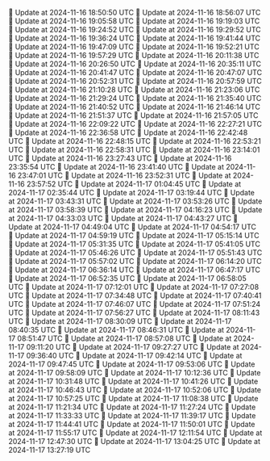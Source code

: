 🔄 Update at 2024-11-16 18:50:50 UTC
🔄 Update at 2024-11-16 18:56:07 UTC
🔄 Update at 2024-11-16 19:05:58 UTC
🔄 Update at 2024-11-16 19:19:03 UTC
🔄 Update at 2024-11-16 19:24:52 UTC
🔄 Update at 2024-11-16 19:29:52 UTC
🔄 Update at 2024-11-16 19:36:24 UTC
🔄 Update at 2024-11-16 19:41:44 UTC
🔄 Update at 2024-11-16 19:47:09 UTC
🔄 Update at 2024-11-16 19:52:21 UTC
🔄 Update at 2024-11-16 19:57:29 UTC
🔄 Update at 2024-11-16 20:11:38 UTC
🔄 Update at 2024-11-16 20:26:50 UTC
🔄 Update at 2024-11-16 20:35:11 UTC
🔄 Update at 2024-11-16 20:41:47 UTC
🔄 Update at 2024-11-16 20:47:07 UTC
🔄 Update at 2024-11-16 20:52:31 UTC
🔄 Update at 2024-11-16 20:57:59 UTC
🔄 Update at 2024-11-16 21:10:28 UTC
🔄 Update at 2024-11-16 21:23:06 UTC
🔄 Update at 2024-11-16 21:29:24 UTC
🔄 Update at 2024-11-16 21:35:40 UTC
🔄 Update at 2024-11-16 21:40:52 UTC
🔄 Update at 2024-11-16 21:46:14 UTC
🔄 Update at 2024-11-16 21:51:37 UTC
🔄 Update at 2024-11-16 21:57:05 UTC
🔄 Update at 2024-11-16 22:09:22 UTC
🔄 Update at 2024-11-16 22:27:21 UTC
🔄 Update at 2024-11-16 22:36:58 UTC
🔄 Update at 2024-11-16 22:42:48 UTC
🔄 Update at 2024-11-16 22:48:15 UTC
🔄 Update at 2024-11-16 22:53:21 UTC
🔄 Update at 2024-11-16 22:58:31 UTC
🔄 Update at 2024-11-16 23:14:01 UTC
🔄 Update at 2024-11-16 23:27:43 UTC
🔄 Update at 2024-11-16 23:35:54 UTC
🔄 Update at 2024-11-16 23:41:40 UTC
🔄 Update at 2024-11-16 23:47:01 UTC
🔄 Update at 2024-11-16 23:52:31 UTC
🔄 Update at 2024-11-16 23:57:52 UTC
🔄 Update at 2024-11-17 01:04:45 UTC
🔄 Update at 2024-11-17 02:35:44 UTC
🔄 Update at 2024-11-17 03:19:44 UTC
🔄 Update at 2024-11-17 03:43:31 UTC
🔄 Update at 2024-11-17 03:53:26 UTC
🔄 Update at 2024-11-17 03:58:39 UTC
🔄 Update at 2024-11-17 04:16:23 UTC
🔄 Update at 2024-11-17 04:33:03 UTC
🔄 Update at 2024-11-17 04:43:27 UTC
🔄 Update at 2024-11-17 04:49:04 UTC
🔄 Update at 2024-11-17 04:54:17 UTC
🔄 Update at 2024-11-17 04:59:19 UTC
🔄 Update at 2024-11-17 05:15:14 UTC
🔄 Update at 2024-11-17 05:31:35 UTC
🔄 Update at 2024-11-17 05:41:05 UTC
🔄 Update at 2024-11-17 05:46:26 UTC
🔄 Update at 2024-11-17 05:51:43 UTC
🔄 Update at 2024-11-17 05:57:02 UTC
🔄 Update at 2024-11-17 06:14:20 UTC
🔄 Update at 2024-11-17 06:36:14 UTC
🔄 Update at 2024-11-17 06:47:17 UTC
🔄 Update at 2024-11-17 06:52:35 UTC
🔄 Update at 2024-11-17 06:58:05 UTC
🔄 Update at 2024-11-17 07:12:01 UTC
🔄 Update at 2024-11-17 07:27:08 UTC
🔄 Update at 2024-11-17 07:34:48 UTC
🔄 Update at 2024-11-17 07:40:41 UTC
🔄 Update at 2024-11-17 07:46:07 UTC
🔄 Update at 2024-11-17 07:51:24 UTC
🔄 Update at 2024-11-17 07:56:27 UTC
🔄 Update at 2024-11-17 08:11:43 UTC
🔄 Update at 2024-11-17 08:30:09 UTC
🔄 Update at 2024-11-17 08:40:35 UTC
🔄 Update at 2024-11-17 08:46:31 UTC
🔄 Update at 2024-11-17 08:51:47 UTC
🔄 Update at 2024-11-17 08:57:08 UTC
🔄 Update at 2024-11-17 09:11:20 UTC
🔄 Update at 2024-11-17 09:27:27 UTC
🔄 Update at 2024-11-17 09:36:40 UTC
🔄 Update at 2024-11-17 09:42:14 UTC
🔄 Update at 2024-11-17 09:47:45 UTC
🔄 Update at 2024-11-17 09:53:06 UTC
🔄 Update at 2024-11-17 09:58:09 UTC
🔄 Update at 2024-11-17 10:12:36 UTC
🔄 Update at 2024-11-17 10:31:48 UTC
🔄 Update at 2024-11-17 10:41:26 UTC
🔄 Update at 2024-11-17 10:46:43 UTC
🔄 Update at 2024-11-17 10:52:06 UTC
🔄 Update at 2024-11-17 10:57:25 UTC
🔄 Update at 2024-11-17 11:08:38 UTC
🔄 Update at 2024-11-17 11:21:34 UTC
🔄 Update at 2024-11-17 11:27:24 UTC
🔄 Update at 2024-11-17 11:33:33 UTC
🔄 Update at 2024-11-17 11:39:17 UTC
🔄 Update at 2024-11-17 11:44:41 UTC
🔄 Update at 2024-11-17 11:50:01 UTC
🔄 Update at 2024-11-17 11:55:17 UTC
🔄 Update at 2024-11-17 12:11:54 UTC
🔄 Update at 2024-11-17 12:47:30 UTC
🔄 Update at 2024-11-17 13:04:25 UTC
🔄 Update at 2024-11-17 13:27:19 UTC
